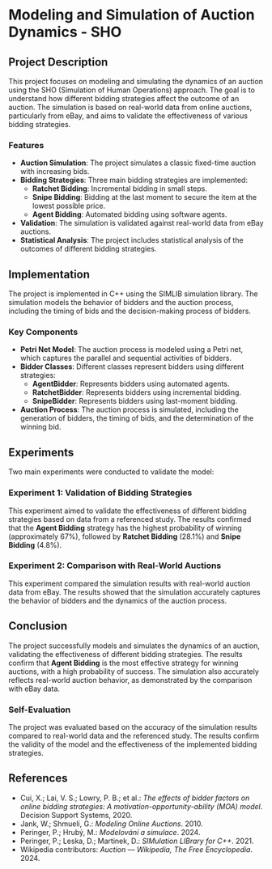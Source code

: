 # Modeling and Simulation of Auction Dynamics - SHO

## Project Description

This project focuses on modeling and simulating the dynamics of an auction using the SHO (Simulation of Human Operations) approach. The goal is to understand how different bidding strategies affect the outcome of an auction. The simulation is based on real-world data from online auctions, particularly from eBay, and aims to validate the effectiveness of various bidding strategies.

### Features

- **Auction Simulation**: The project simulates a classic fixed-time auction with increasing bids.
- **Bidding Strategies**: Three main bidding strategies are implemented:
  - **Ratchet Bidding**: Incremental bidding in small steps.
  - **Snipe Bidding**: Bidding at the last moment to secure the item at the lowest possible price.
  - **Agent Bidding**: Automated bidding using software agents.
- **Validation**: The simulation is validated against real-world data from eBay auctions.
- **Statistical Analysis**: The project includes statistical analysis of the outcomes of different bidding strategies.

## Implementation

The project is implemented in C++ using the SIMLIB simulation library. The simulation models the behavior of bidders and the auction process, including the timing of bids and the decision-making process of bidders.

### Key Components

- **Petri Net Model**: The auction process is modeled using a Petri net, which captures the parallel and sequential activities of bidders.
- **Bidder Classes**: Different classes represent bidders using different strategies:
  - **AgentBidder**: Represents bidders using automated agents.
  - **RatchetBidder**: Represents bidders using incremental bidding.
  - **SnipeBidder**: Represents bidders using last-moment bidding.
- **Auction Process**: The auction process is simulated, including the generation of bidders, the timing of bids, and the determination of the winning bid.

## Experiments

Two main experiments were conducted to validate the model:

### Experiment 1: Validation of Bidding Strategies

This experiment aimed to validate the effectiveness of different bidding strategies based on data from a referenced study. The results confirmed that the **Agent Bidding** strategy has the highest probability of winning (approximately 67%), followed by **Ratchet Bidding** (28.1%) and **Snipe Bidding** (4.8%).

### Experiment 2: Comparison with Real-World Auctions

This experiment compared the simulation results with real-world auction data from eBay. The results showed that the simulation accurately captures the behavior of bidders and the dynamics of the auction process.

## Conclusion

The project successfully models and simulates the dynamics of an auction, validating the effectiveness of different bidding strategies. The results confirm that **Agent Bidding** is the most effective strategy for winning auctions, with a high probability of success. The simulation also accurately reflects real-world auction behavior, as demonstrated by the comparison with eBay data.

### Self-Evaluation

The project was evaluated based on the accuracy of the simulation results compared to real-world data and the referenced study. The results confirm the validity of the model and the effectiveness of the implemented bidding strategies.

## References

- Cui, X.; Lai, V. S.; Lowry, P. B.; et al.: *The effects of bidder factors on online bidding strategies: A motivation-opportunity-ability (MOA) model*. Decision Support Systems, 2020.
- Jank, W.; Shmueli, G.: *Modeling Online Auctions*. 2010.
- Peringer, P.; Hrubý, M.: *Modelování a simulace*. 2024.
- Peringer, P.; Leska, D.; Martinek, D.: *SIMulation LIBrary for C++*. 2021.
- Wikipedia contributors: *Auction — Wikipedia, The Free Encyclopedia*. 2024.
